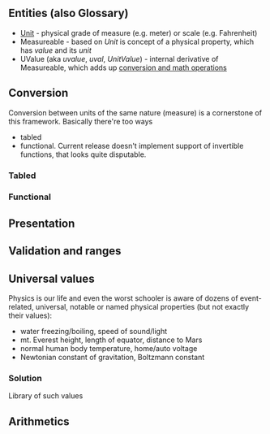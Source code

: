 ## Entities (also Glossary)
+ [Unit](../projects/units-weigher/src/lib/units.ts) - physical grade of measure (e.g. meter) or scale (e.g. Fahrenheit)
+ Measureable - based on *Unit* is concept of a physical property, which has *value* and its *unit* 
+ UValue (aka *uvalue*, *uval*, *UnitValue*) - internal derivative of Measureable, which adds up [conversion and math operations](../src/app/components/units/avia/aircrafts/aircrafts-descr-table/aircrafts-descr-table.component.html)

## Conversion
Conversion between units of the same nature (measure) is a cornerstone of this framework.
Basically there're too ways 
+ tabled 
+ functional. Current release doesn't implement support of invertible functions, that looks quite disputable.
 
### Tabled

### Functional

## Presentation

## Validation and ranges


## Universal values
Physics is our life and even the worst schooler is aware of dozens of event-related, universal, notable or named physical properties (but not exactly their values): 
+ water freezing/boiling, speed of sound/light 
+ mt. Everest height, length of equator, distance to Mars
+ normal human body temperature, home/auto voltage
+ Newtonian constant of gravitation, Boltzmann constant

### Solution
Library of such values

## Arithmetics

